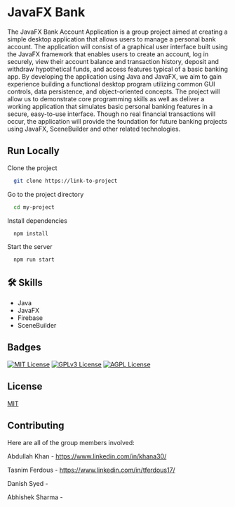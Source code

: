 
# JavaFX Bank
The JavaFX Bank Account Application is a group project aimed at creating a simple desktop application that allows users to manage a personal bank account. The application will consist of a graphical user interface built using the JavaFX framework that enables users to create an account, log in securely, view their account balance and transaction history, deposit and withdraw hypothetical funds, and access features typical of a basic banking app. By developing the application using Java and JavaFX, we aim to gain experience building a functional desktop program utilizing common GUI controls, data persistence, and object-oriented concepts. The project will allow us to demonstrate core programming skills as well as deliver a working application that simulates basic personal banking features in a secure, easy-to-use interface. Though no real financial transactions will occur, the application will provide the foundation for future banking projects using JavaFX, SceneBuilder and other related technologies.

## Run Locally

Clone the project

```bash
  git clone https://link-to-project
```

Go to the project directory

```bash
  cd my-project
```

Install dependencies

```bash
  npm install
```

Start the server

```bash
  npm run start
```


## 🛠 Skills
* Java
* JavaFX
* Firebase
* SceneBuilder


## Badges

[![MIT License](https://img.shields.io/badge/License-MIT-green.svg)](https://choosealicense.com/licenses/mit/)
[![GPLv3 License](https://img.shields.io/badge/License-GPL%20v3-yellow.svg)](https://opensource.org/licenses/)
[![AGPL License](https://img.shields.io/badge/license-AGPL-blue.svg)](http://www.gnu.org/licenses/agpl-3.0)


## License

[MIT](https://choosealicense.com/licenses/mit/)


## Contributing

Here are all of the group members involved: 

Abdullah Khan - https://www.linkedin.com/in/khana30/

Tasnim Ferdous - https://www.linkedin.com/in/tferdous17/

Danish Syed - 

Abhishek Sharma - 

